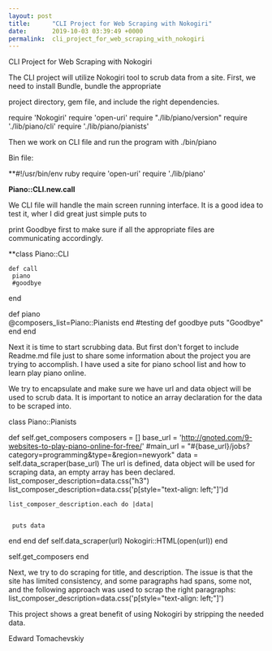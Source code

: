 ```yaml
---
layout: post
title:      "CLI Project for Web Scraping with Nokogiri"
date:       2019-10-03 03:39:49 +0000
permalink:  cli_project_for_web_scraping_with_nokogiri
---
```



CLI Project for Web Scraping with Nokogiri

The CLI project will utilize Nokogiri tool to scrub data from a site. First, we need to install Bundle, bundle the appropriate 

project directory, gem file, and include the right dependencies.  

require 'Nokogiri'
require 'open-uri'
require "./lib/piano/version" 
require './lib/piano/cli'
require './lib/piano/pianists'    
 
Then we work on CLI file and run the program with ./bin/piano

Bin file:

**#!/usr/bin/env ruby
require 'open-uri'
require './lib/piano'   

**Piano::CLI.new.call**   

We CLI file will handle the main screen running interface. It is a good idea to test it, wher I did great just simple puts to 

print Goodbye first to make sure if all the appropriate files are communicating accordingly.

**class Piano::CLI     
   
    def call  
     piano   
     #goodbye
   end
   
   def piano   
     @composers_list=Piano::Pianists
    end
    #testing
    def goodbye
      puts "Goodbye"
    end
end           
    
		
Next it is time to start scrubbing data. But first don't forget to include Readme.md  file just to share some information about the project you are trying to accomplish. I have used a site for piano school list and how to learn play piano online. 

We try to encapsulate and make sure we have url and data object will be used to scrub data. It is important to notice an array declaration for the data to be scraped into.

		
class Piano::Pianists 

def self.get_composers
 composers = []
    base_url = 'http://gnoted.com/9-websites-to-play-piano-online-for-free/'
    #main_url = "#{base_url}/jobs?category=programming&type=&region=newyork"
    data = self.data_scraper(base_url)
The url is defined, data object will be used for scraping data, an empty array has been declared.
list_composer_description=data.css("h3")
    list_composer_description=data.css('p[style="text-align: left;"]')d
		
    list_composer_description.each do |data|


     puts data
end
end
def self.data_scraper(url)
    Nokogiri::HTML(open(url))
end

self.get_composers
end        
		
 Next, we try to do scraping for title, and description. The issue is that the site has limited consistency, and some paragraphs had spans, some not, and the following approach was used to scrap the right paragraphs:
list_composer_description=data.css('p[style="text-align: left;"]')

This project shows a great benefit of using Nokogiri by stripping the needed data.

Edward Tomachevskiy




 
